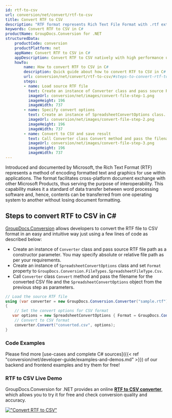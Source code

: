```yaml
---
id: rtf-to-csv
url: conversion/net/convert/rtf-to-csv
title: Convert RTF to CSV
description: "RTF format represents Rich Text File Format with .rtf extension. Learn how to convert RTF to CSV file programmatically in C# language using GroupDocs.Conversion for .NET library."
keywords: Convert RTF to CSV in C#
productName: GroupDocs.Conversion for .NET
structuredData:
    productCode: conversion
    productPlatform: net
    appName: Convert RTF to CSV in C#
    appDescription: Convert RTF to CSV natively with high performance using C# language and server side GroupDocs.Conversion for .NET APIs, without the use of any software like Microsoft or Open Office.
    howTo:
        name: How to convert RTF to CSV in C# 
        description: Quick guide about how to convert RTF to CSV in C# with high performance and accuracy.
        url: conversion/net/convert/rtf-to-csv/#steps-to-convert-rtf-to-csv-in-c
        steps:
        - name: Load source RTF file 
          text: Create an instance of Converter class and pass source RTF file path as a constructor parameter. You may specify absolute or relative file path as per your requirements. 
          imageUrl: conversion/net/images/convert-file-step-1.png
          imageHeight: 196
          imageWidth: 737
        - name: Specify convert options 
          text: Create an instance of SpreadsheetConvertOptions class.
          imageUrl: conversion/net/images/convert-file-step-2.png
          imageHeight: 196
          imageWidth: 737
        - name: Convert to CSV and save result 
          text: Call Converter class Convert method and pass the filename for the converted HTML file and the SpreadsheetConvertOptions object from the previous step as parameters.
          imageUrl: conversion/net/images/convert-file-step-3.png
          imageHeight: 196
          imageWidth: 737
---
```


Introduced and documented by Microsoft, the Rich Text Format (RTF) represents a method of encoding formatted text and graphics for use within applications. The format facilitates cross-platform document exchange with other Microsoft Products, thus serving the purpose of interoperability. This capability makes it a standard of data transfer between word processing software and, hence, contents can be transferred from one operating system to another without losing document formatting.

## Steps to convert RTF to CSV in C#

[GroupDocs.Conversion](https://products.groupdocs.com/conversion/net) allows developers to convert the RTF file to CSV format in an easy and intuitive way just using a few lines of code as described below:

* Create an instance of `Converter` class and pass source RTF file path as a constructor parameter. You may specify absolute or relative file path as per your requirements. 
* Create an instance of `SpreadsheetConvertOptions` class and set `Format` property to `GroupDocs.Conversion.FileTypes.SpreadsheetFileType.Csv`.
* Call `Converter` class `Convert` method and pass the filename for the converted CSV file and the `SpreadsheetConvertOptions` object from the previous step as parameters.

```csharp
// Load the source RTF file
using (var converter = new GroupDocs.Conversion.Converter("sample.rtf"))
{
    // Set the convert options for CSV format
   var options = new SpreadsheetConvertOptions { Format = GroupDocs.Conversion.FileTypes.SpreadsheetFileType.Csv };
    // Convert to CSV format
    converter.Convert("converted.csv", options);
}
```

### Code Examples

Please find more [use-cases and complete C# sources]({{< ref "conversion/net/developer-guide/examples-and-demos.md" >}}) of our backend and frontend examples and try them for free!

### RTF to CSV Live Demo

GroupDocs.Conversion for .NET provides an online [**RTF to CSV converter**](https://products.groupdocs.app/conversion/rtf-to-csv), which allows you to try it for free and check conversion quality and accuracy.

[!["Convert RTF to CSV"](conversion/net/images/convert-to-csv/convert-rtf-to-csv.png)](https://products.groupdocs.app/conversion/rtf-to-csv)